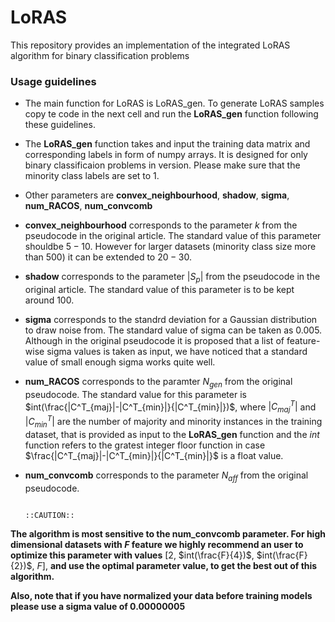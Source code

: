 # LoRAS
This repository provides an implementation of the integrated LoRAS algorithm for binary classification problems
### Usage guidelines
- The main function for LoRAS is LoRAS_gen. To generate LoRAS samples copy te code in the next cell and run the **LoRAS_gen** function following these guidelines.    

- The **LoRAS_gen** function takes and input the training data matrix and corresponding labels in form of numpy arrays. It is designed for only binary classificaion problems in version. Please make sure that the minority class labels are  set to $1$.

- Other parameters are **convex_neighbourhood**, **shadow**, **sigma**, **num_RACOS**, **num_convcomb**

- **convex_neighbourhood** corresponds to the parameter $k$ from the pseudocode in the original article. The standard value of this parameter shouldbe $5-10$. However for larger datasets (minority class size more than 500) it can be extended to $20-30$.

- **shadow** corresponds to the parameter $|S_p|$ from the pseudocode in the original article. The standard value of this parameter is to be kept around $100$.

- **sigma** corresponds to the standrd deviation for a Gaussian distribution to draw noise from. The standard value of sigma can be taken  as $0.005$. Although in the original pseudocode it is proposed that a list of feature-wise sigma values is taken as input, we have noticed that a standard value of small enough sigma works quite well. 

- **num_RACOS** corresponds to the paramter $N_{gen}$ from the original pseudocode. The standard value for this parameter is $int(\frac{|C^T_{maj}|-|C^T_{min}|}{|C^T_{min}|})$, where $|C^T_{maj}|$ and $|C^T_{min}|$ are the number of majority and minority instances in the training dataset, that is provided as input to the **LoRAS_gen** function and the $int$ function refers to the gratest integer floor function in case $\frac{|C^T_{maj}|-|C^T_{min}|}{|C^T_{min}|}$ is a float value. 

- **num_convcomb** corresponds to the parameter $N_{aff}$ from the original pseudocode.


                                                                            ::CAUTION::
                                                    
**The algorithm is most sensitive to the num_convcomb parameter. For high dimensional datasets with $F$ feature we highly recommend an user to optimize this parameter with values** [$2$, $int(\frac{F}{4})$, $int(\frac{F}{2})$, $F$], **and use the optimal parameter value, to get the best out of this algorithm.**

**Also, note that if you have normalized your data before training models please use a sigma value of 0.00000005**

